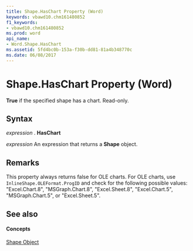```yaml
---
title: Shape.HasChart Property (Word)
keywords: vbawd10.chm161480852
f1_keywords:
- vbawd10.chm161480852
ms.prod: word
api_name:
- Word.Shape.HasChart
ms.assetid: 5fd4bc0b-153a-f30b-dd81-81a4b348770c
ms.date: 06/08/2017
---
```



# Shape.HasChart Property (Word)

 **True** if the specified shape has a chart. Read-only.


## Syntax

 _expression_ . **HasChart**

 _expression_ An expression that returns a **Shape** object.


## Remarks

This property always returns false for OLE charts. For OLE charts, use  `InlineShape.OLEFormat.ProgID` and check for the following possible values: "Excel.Chart.8", "MSGraph.Chart.8", "Excel.Sheet.8", "Excel.Chart.5", "MSGraph.Chart.5", or "Excel.Sheet.5".


## See also


#### Concepts


[Shape Object](Word.Shape.md)

